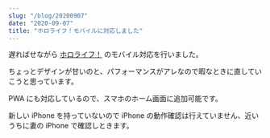 ```yaml
---
slug: "/blog/20200907"
date: "2020-09-07"
title: "ホロライフ！モバイルに対応しました"
---
```


遅ればせながら [ホロライフ！](https://hololife.kkweb.io/) のモバイル対応を行いました。

ちょっとデザインが甘いのと、パフォーマンスがアレなので暇なときに直していこうと思っています。

PWA にも対応しているので、スマホのホーム画面に追加可能です。

新しい iPhone を持っていないので iPhone の動作確認は行えていません、近いうちに妻の iPhone で確認しときます。
